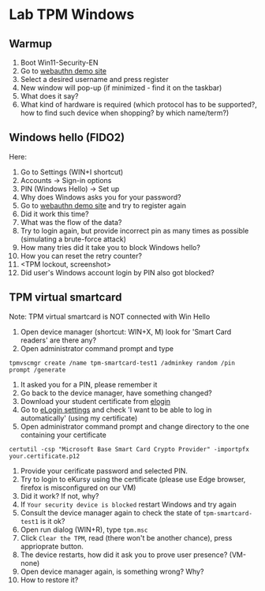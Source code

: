 # Lab TPM Windows
## Warmup
1. Boot Win11-Security-EN
1. Go to [webauthn demo site](https://webauthn.me/)
1. Select a desired username and press register
1. New window will pop-up (if minimized - find it on the taskbar)
1. What does it say?
1. What kind of hardware is required (which protocol has to be supported?, how to find such device when shopping? by which name/term?)
## Windows hello (FIDO2)
Here: <win hello introduction>
1. Go to Settings (WIN+I shortcut)
1. Accounts -> Sign-in options
1. PIN (Windows Hello) -> Set up
1. Why does Windows asks you for your password?
1. Go to [webauthn demo site](https://webauthn.me/) and try to register again
1. Did it work this time?
1. What was the flow of the data?
1. Try to login again, but provide incorrect pin as many times as possible (simulating a brute-force attack)
1. How many tries did it take you to block Windows hello?
1. How you can reset the retry counter?
1. <TPM lockout, screenshot>
1. Did user's Windows account login by PIN also got blocked?
## TPM virtual smartcard 
Note: TPM virtual smartcard is NOT connected with Win Hello
1. Open device manager (shortcut: WIN+X, M) look for 'Smart Card readers' are there any?
1. Open administrator command prompt and type
  ```
  tpmvscmgr create /name tpm-smartcard-test1 /adminkey random /pin prompt /generate
  ```
1. It asked you for a PIN, please remember it
1. Go back to the device manager, have something changed?
1. Download your student certificate from [elogin](https://elogin.put.poznan.pl/app/certificates/own)
1. Go to [eLogin settings](https://elogin.put.poznan.pl/app/settings) and check 'I want to be able to log in automatically' (using my certificate)
1. Open administrator command prompt and change directory to the one containing your certificate
  ```
  certutil -csp "Microsoft Base Smart Card Crypto Provider" -importpfx your.certificate.p12
  ```
1. Provide your cerificate password and selected PIN.
1. Try to login to eKursy using the certificate (please use Edge browser, firefox is misconfigured on our VM)
3. Did it work? If not, why?
4. If `Your security device is blocked` restart Windows and try again
5. Consult the device manager again to check the state of `tpm-smartcard-test1` is it ok?
6. Open run dialog (WIN+R), type `tpm.msc`
7. Click `Clear the TPM`, read (there won't be another chance), press apprioprate button.
8. The device restarts, how did it ask you to prove user presence? (VM-none)
9. Open device manager again, is something wrong? Why?
10. How to restore it?
